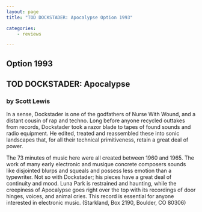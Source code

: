 ```yaml
---
layout: page
title: "TOD DOCKSTADER: Apocalypse Option 1993"

categories:
    - reviews

---
```


## Option 1993

## TOD DOCKSTADER: Apocalypse

### by Scott Lewis

In a sense, Dockstader is one of the godfathers of Nurse With Wound, and a distant cousin of rap and techno. Long before anyone recycled outtakes from records, Dockstader took a razor blade to tapes of found sounds and radio equipment. He edited, treated and reassembled these into sonic landscapes that, for all their technical primitiveness, retain a great deal of power.

The 73 minutes of music here were all created between 1960 and 1965. The work of many early electronic and musique concrete composers sounds like disjointed blurps and squeals and possess less emotion than a typewriter. Not so with Dockstader; his pieces have a great deal of continuity and mood. Luna Park is restrained and haunting, while the creepiness of Apocalypse goes right over the top with its recordings of door hinges, voices, and animal cries. This record is essential for anyone interested in electronic music. (Starkland, Box 2190, Boulder, CO 80306)

